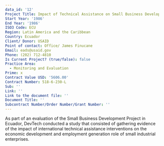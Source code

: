 ```yaml
---
data_id: '12'
Project Title: Impact of Technical Assistance on Small Business Development
Start Year: '1986'
End Year: '1986'
ISO3 Code: ECU
Region: Latin America and the Caribbean
Country: Ecuador
Client/ Donor: USAID
Point of contact: Office/ James Finucane
Email: eads@usaid.gov
Phone: (202) 712-4810
Is Current Project? (true/false): false
Practice Area:
  - Monitoring and Evaluation
Prime: x
Contract Value USD: '5606.00'
Contract Number: 518-6-230-L
Sub: ''
Link: ''
Link to the document file: ''
Document Title: ''
Subcontract Number/Order Number/Grant Number: ''
---
```



As part of an evaluation of the Small Business Development Project in Ecuador, DevTech conducted a study that consisted of gathering evidence of the impact of international technical assistance interventions on the economic development and employment generation role of small industrial enterprises.
